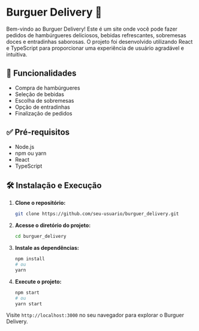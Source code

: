# Burguer Delivery 🍔

Bem-vindo ao Burguer Delivery! Este é um site onde você pode fazer pedidos de hambúrgueres deliciosos, bebidas refrescantes, sobremesas doces e entradinhas saborosas. O projeto foi desenvolvido utilizando React e TypeScript para proporcionar uma experiência de usuário agradável e intuitiva.

## 🚀 Funcionalidades

- Compra de hambúrgueres
- Seleção de bebidas
- Escolha de sobremesas
- Opção de entradinhas
- Finalização de pedidos

## ✅ Pré-requisitos

- Node.js
- npm ou yarn
- React
- TypeScript

## 🛠️ Instalação e Execução

1. **Clone o repositório:**

    ```bash
    git clone https://github.com/seu-usuario/burguer_delivery.git
    ```

2. **Acesse o diretório do projeto:**

    ```bash
    cd burguer_delivery
    ```

3. **Instale as dependências:**

    ```bash
    npm install
    # ou
    yarn
    ```

4. **Execute o projeto:**

    ```bash
    npm start
    # ou
    yarn start
    ```

Visite `http://localhost:3000` no seu navegador para explorar o Burguer Delivery.



